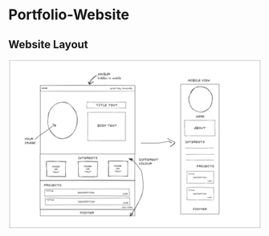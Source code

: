 # Portfolio-Website


## Website Layout
<center> <img src="./.github/websitelayout.png" /> </center>
